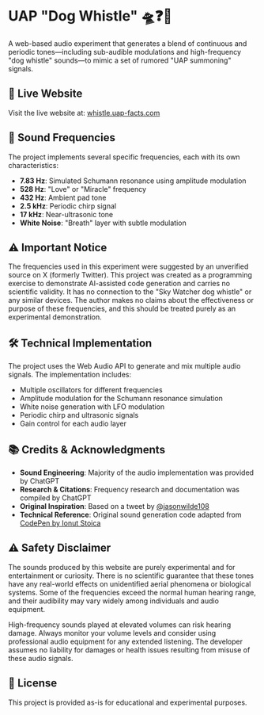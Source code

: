 # UAP "Dog Whistle" 🛸❓🤔

A web-based audio experiment that generates a blend of continuous and periodic tones—including sub-audible modulations and high-frequency "dog whistle" sounds—to mimic a set of rumored "UAP summoning" signals.

## 🚀 Live Website
Visit the live website at: [whistle.uap-facts.com](https://whistle.uap-facts.com/)

## 🎵 Sound Frequencies

The project implements several specific frequencies, each with its own characteristics:

- **7.83 Hz**: Simulated Schumann resonance using amplitude modulation
- **528 Hz**: "Love" or "Miracle" frequency
- **432 Hz**: Ambient pad tone
- **2.5 kHz**: Periodic chirp signal
- **17 kHz**: Near-ultrasonic tone
- **White Noise**: "Breath" layer with subtle modulation

## ⚠️ Important Notice

The frequencies used in this experiment were suggested by an unverified source on X (formerly Twitter). This project was created as a programming exercise to demonstrate AI-assisted code generation and carries no scientific validity. It has no connection to the "Sky Watcher dog whistle" or any similar devices. The author makes no claims about the effectiveness or purpose of these frequencies, and this should be treated purely as an experimental demonstration.

## 🛠️ Technical Implementation

The project uses the Web Audio API to generate and mix multiple audio signals. The implementation includes:

- Multiple oscillators for different frequencies
- Amplitude modulation for the Schumann resonance simulation
- White noise generation with LFO modulation
- Periodic chirp and ultrasonic signals
- Gain control for each audio layer

## 📚 Credits & Acknowledgments

- **Sound Engineering**: Majority of the audio implementation was provided by ChatGPT
- **Research & Citations**: Frequency research and documentation was compiled by ChatGPT
- **Original Inspiration**: Based on a tweet by [@jasonwilde108](https://x.com/jasonwilde108/status/1910816547070685522)
- **Technical Reference**: Original sound generation code adapted from [CodePen by Ionut Stoica](https://codepen.io/ionut-stoica-the-bold/pen/MYWNQLO)

## ⚠️ Safety Disclaimer

The sounds produced by this website are purely experimental and for entertainment or curiosity. There is no scientific guarantee that these tones have any real-world effects on unidentified aerial phenomena or biological systems. Some of the frequencies exceed the normal human hearing range, and their audibility may vary widely among individuals and audio equipment.

High-frequency sounds played at elevated volumes can risk hearing damage. Always monitor your volume levels and consider using professional audio equipment for any extended listening. The developer assumes no liability for damages or health issues resulting from misuse of these audio signals.

## 📄 License

This project is provided as-is for educational and experimental purposes. 